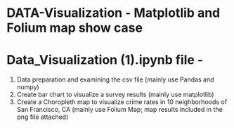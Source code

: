 # DATA-Visualization - Matplotlib and Folium map show case
# Data_Visualization (1).ipynb file - 
 1. Data preparation and examining the csv file (mainly use Pandas and numpy)
 2. Create bar chart to visualize a survey results (mainly use matplotlib)
 3. Create a Choropleth map to visualize crime rates in 10 neighborhoods of San Francisco, CA (mainly use Folium Map; map results included in the png file attached)
